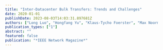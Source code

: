```yaml
---
title: "Inter-Datacenter Bulk Transfers: Trends and Challenges"
date: 2020-01-01
publishDate: 2023-08-03T14:03:31.897681Z
authors: ["Long Luo", "Hongfang Yu", "Klaus-Tycho Foerster", "Max Noormohammadpour", "Stefan Schmid"]
publication_types: ["1"]
abstract: ""
featured: false
publication: "*IEEE Network Magazine*"
---
```


